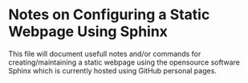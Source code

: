 # Notes on Configuring a Static Webpage Using Sphinx

This file will document usefull notes and/or commands for creating/maintaining 
a static webpage using the opensource software Sphinx which is currently hosted
using GitHub personal pages.